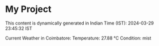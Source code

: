 # My Project

This content is dynamically generated in Indian Time (IST): 2024-03-29 23:45:32 IST


Current Weather in Coimbatore:
Temperature: 27.88 °C
Condition: mist
